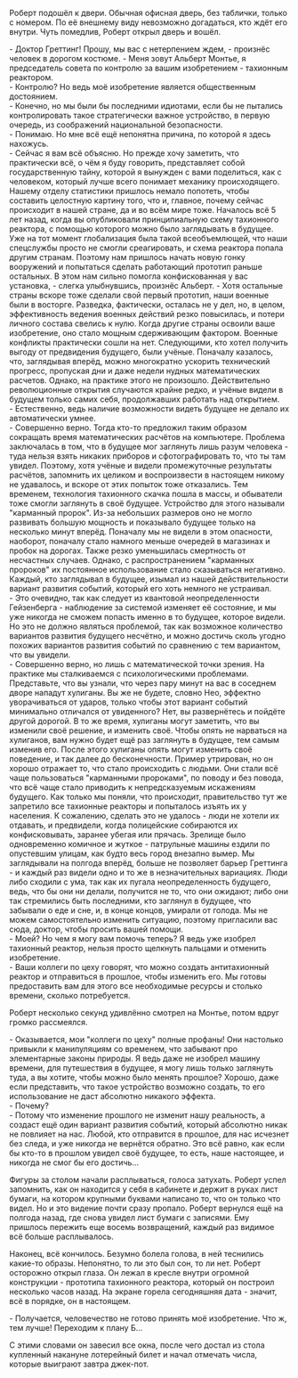 Роберт подошёл к двери. Обычная офисная дверь, без таблички, только с номером. По её внешнему виду невозможно догадаться, кто ждёт его внутри. Чуть помедлив, Роберт открыл дверь и вошёл.

\- Доктор Греттинг! Прошу, мы вас с нетерпением ждем, - произнёс человек в дорогом костюме. - Меня зовут Альберт Монтье, я председатель совета по контролю за вашим изобретением - тахионным реактором.  
\- Контролю? Но ведь моё изобретение является общественным достоянием.  
\- Конечно, но мы были бы последними идиотами, если бы не пытались контролировать такое стратегически важное устройство, в первую очередь, из соображений национальной безопасности.  
\- Понимаю. Но мне всё ещё непонятна причина, по которой я здесь нахожусь.  
\- Сейчас я вам всё объясню. Но прежде хочу заметить, что практически всё, о чём я буду говорить, представляет собой государственную тайну, которой я вынужден с вами поделиться, как с человеком, который лучше всего понимает механику происходящего. Нашему отделу статистики пришлось немало попотеть, чтобы составить целостную картину того, что и, главное, почему сейчас происходит в нашей стране, да и во всём мире тоже. Началось всё 5 лет назад, когда вы опубликовали принципиальную схему тахионного реактора, с помощью которого можно было заглядывать в будущее. Уже на тот момент глобализация была такой всеобъемлющей, что наши спецслужбы просто не смогли среагировать, и схема реактора попала другим странам. Поэтому нам пришлось начать новую гонку вооружений и попытаться сделать работающий прототип раньше остальных. В этом нам сильно помогла конфискованная у вас установка, - слегка улыбнувшись, произнёс Альберт. - Хотя остальные страны вскоре тоже сделали свой первый прототип, наши военные были в восторге. Разведка, фактически, осталась не у дел, но, в целом, эффективность ведения военных действий резко повысилась, и потери личного состава свелись к нулю. Когда другие страны освоили ваше изобретение, оно стало мощным сдерживающим фактором. Военные конфликты практически сошли на нет. Следующими, кто хотел получить выгоду от предвидения будущего, были учёные. Поначалу казалось, что, заглядывая вперёд, можно многократно ускорить технический прогресс, пропуская дни и даже недели нудных математических расчетов. Однако, на практике этого не произошло. Действительно революционные открытия случаются крайне редко, и учёные видели в будущем только самих себя, продолжавших работать над открытием.  
\- Естественно, ведь наличие возможности видеть будущее не делало их автоматически умнее.  
\- Совершенно верно. Тогда кто-то предложил таким образом сокращать время математических расчётов на компьютере. Проблема заключалась в том, что в будущее мог заглянуть лишь разум человека - туда нельзя взять никаких приборов и сфотографировать то, что ты там увидел. Поэтому, хотя учёные и видели промежуточные результаты расчётов, запомнить их целиком и воспроизвести в настоящем никому не удавалось, и вскоре от этих попыток тоже отказались. Тем временем, технология тахионного скачка пошла в массы, и обыватели тоже смогли заглянуть в своё будущее. Устройство для этого называли "карманный пророк". Из-за небольших размеров оно не могло развивать большую мощность и показывало будущее только на несколько минут вперёд. Поначалу мы не видели в этом опасности, наоборот, поначалу стало намного меньше очередей в магазинах и пробок на дорогах. Также резко уменьшилась смертность от несчастных случаев. Однако, с распространением "карманных пророков" их постоянное использование стало сказываться негативно. Каждый, кто заглядывал в будущее, изымал из нашей действительности вариант развития событий, который его хоть немного не устраивал.  
\- Это очевидно, так как следует из квантовой неопределенности Гейзенберга - наблюдение за системой изменяет её состояние, и мы уже никогда не сможем попасть именно в то будущее, которое видели. Но это не должно являться проблемой, так как возможное количество вариантов развития будущего несчётно, и можно достичь сколь угодно похожих вариантов развития событий по сравнению с тем вариантом, что вы увидели.  
\- Совершенно верно, но лишь с математической точки зрения. На практике мы сталкиваемся с психологическими проблемами. Представьте, что вы узнали, что через пару минут на вас в соседнем дворе нападут хулиганы. Вы же не будете, словно Нео, эффектно уворачиваться от ударов, только чтобы этот вариант событий минимально отличался от увиденного? Нет, вы развернётесь и пойдёте другой дорогой. В то же время, хулиганы могут заметить, что вы изменили своё решение, и изменить своё. Чтобы опять не нарваться на хулиганов, вам нужно будет ещё раз заглянуть в будущее, тем самым изменив его. После этого хулиганы опять могут изменить своё поведение, и так далее до бесконечности. Пример утрирован, но он хорошо отражает то, что стало происходить с людьми. Они стали всё чаще пользоваться "карманными пророками", по поводу и без повода, что всё чаще стало приводить к непредсказуемым искажениям будущего. Как только мы поняли, что происходит, правительство тут же запретило все тахионные реакторы и попыталось изъять их у населения. К сожалению, сделать это не удалось - люди не хотели их отдавать, и предвидели, когда полицейские собираются их конфисковывать, заранее убегая или прячась. Зрелище было одновременно комичное и жуткое - патрульные машины ездили по опустевшим улицам, как будто весь город внезапно вымер. Мы заглядывали на полгода вперёд, больше не позволяет барьер Греттинга - и каждый раз видели одно и то же в незначительных вариациях. Люди либо сходили с ума, так как их пугала неопределенность будущего, ведь, что бы они ни делали, получится не то, что они ожидают; либо они так стремились быть последними, кто заглянул в будущее, что забывали о еде и сне, и, в конце концов, умирали от голода. Мы не можем самостоятельно изменить ситуацию, поэтому пригласили вас сюда, доктор, чтобы просить вашей помощи.  
\- Моей? Но чем я могу вам помочь теперь? Я ведь уже изобрел тахионный реактор, нельзя просто щелкнуть пальцами и отменить изобретение.  
\- Ваши коллеги по цеху говорят, что можно создать антитахионный реактор и отправиться в прошлое, чтобы изменить его. Мы готовы предоставить вам для этого все необходимые ресурсы и столько времени, сколько потребуется.  

Роберт несколько секунд удивлённо смотрел на Монтье, потом вдруг громко рассмеялся.

\- Оказывается, мои "коллеги по цеху" полные профаны! Они настолько привыкли к манипуляциям со временем, что забывают про элементарные законы природы. Я ведь даже не изобрел машину времени, для путешествия в будущее, я могу лишь только заглянуть туда, а вы хотите, чтобы можно было менять прошлое? Хорошо, даже если представить, что такое устройство возможно создать, то его использование не даст абсолютно никакого эффекта.  
\- Почему?  
\- Потому что изменение прошлого не изменит нашу реальность, а создаст ещё один вариант развития событий, который абсолютно никак не повлияет на нас. Любой, кто отправится в прошлое, для нас исчезнет без следа, и уже никогда не вернётся обратно. Это всё равно, как если бы кто-то в прошлом увидел своё будущее, то есть, наше настоящее, и никогда не смог бы его достичь...

Фигуры за столом начали расплываться, голоса затухать. Роберт успел запомнить, как он находится у себя в кабинете и держит в руках лист бумаги, на котором крупными буквами написано то, что он только что видел. Но и это видение почти сразу пропало. Роберт вернулся ещё на полгода назад, где снова увидел лист бумаги с записями. Ему пришлось пережить еще восемь возвращений, каждый раз видимое всё больше расплывалось.

Наконец, всё кончилось. Безумно болела голова, в ней теснились какие-то образы. Непонятно, то ли это был сон, то ли нет. Роберт осторожно открыл глаза. Он лежал в кресле внутри огромной конструкции - прототипа тахионного реактора, который он построил несколько часов назад. На экране горела сегодняшняя дата - значит, всё в порядке, он в настоящем.

\- Получается, человечество не готово принять моё изобретение. Что ж, тем лучше! Переходим к плану Б...

С этими словами он завесил все окна, после чего достал из стола купленный накануне лотерейный билет и начал отмечать числа, которые выиграют завтра джек-пот.
